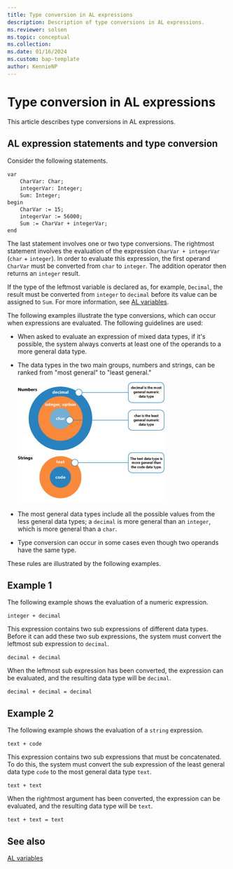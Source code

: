 ```yaml
---
title: Type conversion in AL expressions
description: Description of type conversions in AL expressions. 
ms.reviewer: solsen
ms.topic: conceptual
ms.collection: 
ms.date: 01/16/2024
ms.custom: bap-template
author: KennieNP
---
```


# Type conversion in AL expressions

This article describes type conversions in AL expressions.  

## AL expression statements and type conversion

Consider the following statements.  

```AL
var
    CharVar: Char;
    integerVar: Integer;
    Sum: Integer;
begin
    CharVar := 15; 
    integerVar := 56000; 
    Sum := CharVar + integerVar;  
end
```  

The last statement involves one or two type conversions. The rightmost statement involves the evaluation of the expression `CharVar + integerVar` \(`char` + `integer`\). In order to evaluate this expression, the first operand `CharVar` must be converted from `char` to `integer`. The addition operator then returns an `integer` result.  

If the type of the leftmost variable is declared as, for example, `Decimal`, the result must be converted from `integer` to `decimal` before its value can be assigned to `Sum`. For more information, see [AL variables](devenv-variables.md#assignment-type-conversion).  

The following examples illustrate the type conversions, which can occur when expressions are evaluated. The following guidelines are used:  

- When asked to evaluate an expression of mixed data types, if it's possible, the system always converts at least one of the operands to a more general data type.  
- The data types in the two main groups, numbers and strings, can be ranked from "most general" to "least general."  

   ![Data types, grouped from most to least general](../media/al-type-conversion.png "AL type conversion")  

- The most general data types include all the possible values from the less general data types; a `decimal` is more general than an `integer`, which is more general than a `char`.  
- Type conversion can occur in some cases even though two operands have the same type.  

These rules are illustrated by the following examples.  

## Example 1

The following example shows the evaluation of a numeric expression.  

```  
integer + decimal  
```  

This expression contains two sub expressions of different data types. Before it can add these two sub expressions, the system must convert the leftmost sub expression to `decimal`.  

```  
decimal + decimal  
```  

When the leftmost sub expression has been converted, the expression can be evaluated, and the resulting data type will be `decimal`.  

```  
decimal + decimal = decimal  
```  

## Example 2

The following example shows the evaluation of a `string` expression.  

```  
text + code  
```  

This expression contains two sub expressions that must be concatenated. To do this, the system must convert the sub expression of the least general data type `code` to the most general data type `text`.  

```  
text + text  
```  

When the rightmost argument has been converted, the expression can be evaluated, and the resulting data type will be `text`.  

```  
text + text = text  
```

## See also

[AL variables](devenv-variables.md)  
